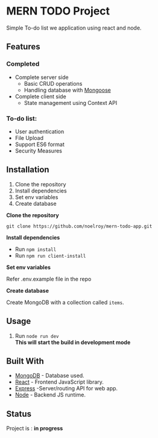 # MERN TODO Project

Simple To-do list we application using react and node. 

## Features

### Completed
+ Complete server side
    + Basic CRUD operations
    + Handling database with [Mongoose](https://mongoosejs.com/)
+ Complete client side
    + State management using Context API

### To-do list:

+ User authentication
+ File Upload
+ Support ES6 format
+ Security Measures

## Installation

1. Clone the repository
2. Install dependencies
3. Set env variables
4. Create database

**Clone the repository**

`git clone https://github.com/noelroy/mern-todo-app.git`

**Install dependencies**

+ Run <code>npm install</code>
+ Run <code>npm run client-install</code>

**Set env variables**

Refer .env.example file in the repo

**Create database**

Create MongoDB with a collection called `items`.

## Usage

1. Run <code>node run dev</code>  
__This will start the build in development mode__

## Built With

+ [MongoDB](https://github.com/mongodb/mongo) - Database used.
+ [React](https://github.com/facebook/react) - Frontend JavaScript library.
+ [Express](https://github.com/expressjs/express) -Server/routing API for web app.
+ [Node](https://github.com/nodejs/node) - Backend JS runtime.

## Status

Project is : __in progress__